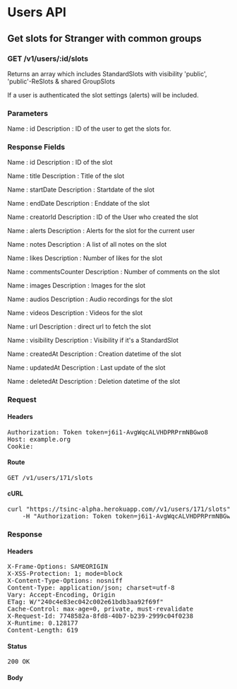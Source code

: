 # Users API

## Get slots for Stranger with common groups

### GET /v1/users/:id/slots

Returns an array which includes StandardSlots with visibility &#39;public&#39;, &#39;public&#39;-ReSlots &amp; shared GroupSlots

If a user is authenticated the slot settings (alerts) will be included.

### Parameters

Name : id
Description : ID of the user to get the slots for.


### Response Fields

Name : id
Description : ID of the slot

Name : title
Description : Title of the slot

Name : startDate
Description : Startdate of the slot

Name : endDate
Description : Enddate of the slot

Name : creatorId
Description : ID of the User who created the slot

Name : alerts
Description : Alerts for the slot for the current user

Name : notes
Description : A list of all notes on the slot

Name : likes
Description : Number of likes for the slot

Name : commentsCounter
Description : Number of comments on the slot

Name : images
Description : Images for the slot

Name : audios
Description : Audio recordings for the slot

Name : videos
Description : Videos for the slot

Name : url
Description : direct url to fetch the slot

Name : visibility
Description : Visibility if it&#39;s a StandardSlot

Name : createdAt
Description : Creation datetime of the slot

Name : updatedAt
Description : Last update of the slot

Name : deletedAt
Description : Deletion datetime of the slot

### Request

#### Headers

<pre>Authorization: Token token=j6i1-AvgWqcALVHDPRPrmNBGwo8
Host: example.org
Cookie: </pre>

#### Route

<pre>GET /v1/users/171/slots</pre>

#### cURL

<pre class="request">curl &quot;https://tsinc-alpha.herokuapp.com//v1/users/171/slots&quot; -X GET \
	-H &quot;Authorization: Token token=j6i1-AvgWqcALVHDPRPrmNBGwo8&quot;</pre>

### Response

#### Headers

<pre>X-Frame-Options: SAMEORIGIN
X-XSS-Protection: 1; mode=block
X-Content-Type-Options: nosniff
Content-Type: application/json; charset=utf-8
Vary: Accept-Encoding, Origin
ETag: W/&quot;240c4e83ec042c002e61bdb3aa92f69f&quot;
Cache-Control: max-age=0, private, must-revalidate
X-Request-Id: 7748582a-8fd8-40b7-b239-2999c04f0238
X-Runtime: 0.128177
Content-Length: 619</pre>

#### Status

<pre>200 OK</pre>

#### Body

```javascript

```
